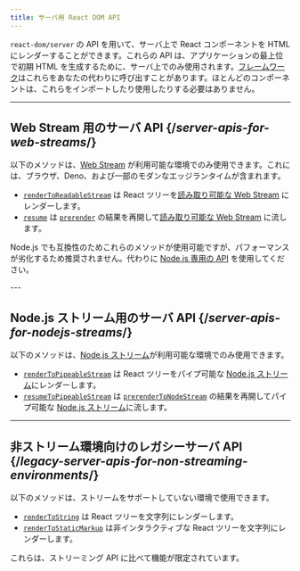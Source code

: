 ```yaml
---
title: サーバ用 React DOM API
---
```


<Intro>

`react-dom/server` の API を用いて、サーバ上で React コンポーネントを HTML にレンダーすることができます。これらの API は、アプリケーションの最上位で初期 HTML を生成するために、サーバ上でのみ使用されます。[フレームワーク](/learn/start-a-new-react-project#full-stack-frameworks)はこれらをあなたの代わりに呼び出すことがあります。ほとんどのコンポーネントは、これらをインポートしたり使用したりする必要はありません。

</Intro>

---

## Web Stream 用のサーバ API {/*server-apis-for-web-streams*/}

以下のメソッドは、[Web Stream](https://developer.mozilla.org/en-US/docs/Web/API/Streams_API) が利用可能な環境でのみ使用できます。これには、ブラウザ、Deno、および一部のモダンなエッジランタイムが含まれます。

* [`renderToReadableStream`](/reference/react-dom/server/renderToReadableStream) は React ツリーを[読み取り可能な Web Stream](https://developer.mozilla.org/en-US/docs/Web/API/ReadableStream) にレンダーします。
* [`resume`](/reference/react-dom/server/renderToPipeableStream) は [`prerender`](/reference/react-dom/static/prerender) の結果を再開して[読み取り可能な Web Stream](https://developer.mozilla.org/en-US/docs/Web/API/ReadableStream) に流します。


<Note>

Node.js でも互換性のためこれらのメソッドが使用可能ですが、パフォーマンスが劣化するため推奨されません。代わりに [Node.js 専用の API](#server-apis-for-nodejs-streams) を使用してください。

</Note>
---

## Node.js ストリーム用のサーバ API {/*server-apis-for-nodejs-streams*/}

以下のメソッドは、[Node.js ストリーム](https://nodejs.org/api/stream.html)が利用可能な環境でのみ使用できます。

* [`renderToPipeableStream`](/reference/react-dom/server/renderToPipeableStream) は React ツリーをパイプ可能な [Node.js ストリーム](https://nodejs.org/api/stream.html)にレンダーします。
* [`resumeToPipeableStream`](/reference/react-dom/server/renderToPipeableStream) は [`prerenderToNodeStream`](/reference/react-dom/static/prerenderToNodeStream) の結果を再開してパイプ可能な [Node.js ストリーム](https://nodejs.org/api/stream.html)に流します。

---

## 非ストリーム環境向けのレガシーサーバ API {/*legacy-server-apis-for-non-streaming-environments*/}

以下のメソッドは、ストリームをサポートしていない環境で使用できます。

* [`renderToString`](/reference/react-dom/server/renderToString) は React ツリーを文字列にレンダーします。
* [`renderToStaticMarkup`](/reference/react-dom/server/renderToStaticMarkup) は非インタラクティブな React ツリーを文字列にレンダーします。

これらは、ストリーミング API に比べて機能が限定されています。
